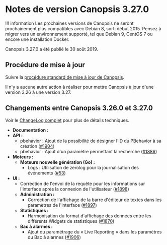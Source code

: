 # Notes de version Canopsis 3.27.0

!!! information
    Les prochaines versions de Canopsis ne seront prochainement plus compatibles avec Debian 8, sorti début 2015. Pensez à migrer vers un environnement supporté, tel que Debian 9, CentOS 7 ou encore une installation Docker.

Canopsis 3.27.0 a été publié le 30 août 2019.

## Procédure de mise à jour

Suivre la [procédure standard de mise à jour de Canopsis](../guide-administration/mise-a-jour/index.md).

Il n'y a aucune autre action à réaliser pour mettre Canopsis à jour d'une version 3.26 à une version 3.27.

## Changements entre Canopsis 3.26.0 et 3.27.0

Voir le [ChangeLog complet](https://git.canopsis.net/canopsis/canopsis/blob/develop/CHANGELOG.md) pour plus de détails techniques.

*  **Documentation :**
*  **API :**
    *  pbehavior : Ajout de la possibilité de désigner l’ID du PBehavior à sa création ([#1904](https://git.canopsis.net/canopsis/canopsis/issues/1904))
    *  pbehavior : Ajout d'un paramètre permettant la recherche ([#1886](https://git.canopsis.net/canopsis/canopsis/issues/1886))
*  **Moteurs :**
    *  **Moteurs nouvelle génération (Go) :**
        *  Logs : Utilisation de zerolog pour la journalisation des événements ([#53](https://git.canopsis.net/canopsis/go-revolution/issues/53))
*  **UI :**
    * Correction de l'envoi de la requête pour les informations sur l'interface après la connexion de l'utilisateur ([#1898](https://git.canopsis.net/canopsis/canopsis/issues/1898))
    *  **Administration :**
        * Correction de l'affichage de la barre d'éditeur de textes dans les paramètres de l'interface ([#1897](https://git.canopsis.net/canopsis/canopsis/issues/1897))
    *  **Statistiques :**
        *  Harmonisation du format d'affichage des données entre les différents Widgets de statistiques ([#1870](https://git.canopsis.net/canopsis/canopsis/issues/1870))
    *  **Bac à alarmes :**
        *  Ajout du paramétrage du « Live Reporting » dans les paramètres du Bac à alarmes ([#1906](https://git.canopsis.net/canopsis/canopsis/issues/1906))
